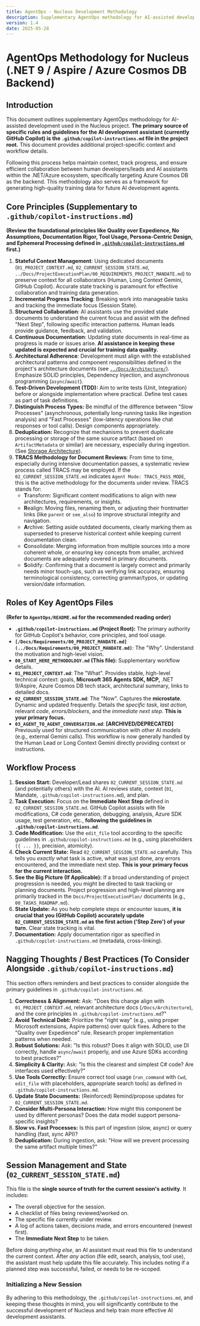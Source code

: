 ```yaml
---
title: AgentOps - Nucleus Development Methodology
description: Supplementary AgentOps methodology for AI-assisted development within the Nucleus project.
version: 1.4
date: 2025-05-28
---
```


# AgentOps Methodology for Nucleus (.NET 9 / Aspire / Azure Cosmos DB Backend)

## Introduction

This document outlines supplementary AgentOps methodology for AI-assisted development used in the Nucleus project. **The primary source of specific rules and guidelines for the AI development assistant (currently GitHub Copilot) is the `.github/copilot-instructions.md` file in the project root.** This document provides additional project-specific context and workflow details.

Following this process helps maintain context, track progress, and ensure efficient collaboration between human developers/leads and AI assistants within the .NET/Azure ecosystem, specifically targeting Azure Cosmos DB as the backend. This methodology also serves as a framework for generating high-quality training data for future AI development agents.

## Core Principles (Supplementary to `.github/copilot-instructions.md`)

**(Review the foundational principles like Quality over Expedience, No Assumptions, Documentation Rigor, Tool Usage, Persona-Centric Design, and Ephemeral Processing defined in [`.github/copilot-instructions.md`](../.github/copilot-instructions.md) first.)**

1.  **Stateful Context Management**: Using dedicated documents (`01_PROJECT_CONTEXT.md`, `02_CURRENT_SESSION_STATE.md`, `../Docs/ProjectExecutionPlan/00_REQUIREMENTS_PROJECT_MANDATE.md`) to preserve context for all collaborators (Human, Long Context Gemini, GitHub Copilot). Accurate state tracking is paramount for effective collaboration and training data generation.
2.  **Incremental Progress Tracking**: Breaking work into manageable tasks and tracking the immediate focus (Session State).
3.  **Structured Collaboration**: AI assistants use the provided state documents to understand the current focus and assist with the defined "Next Step", following specific interaction patterns. Human leads provide guidance, feedback, and validation.
4.  **Continuous Documentation**: Updating state documents in real-time as progress is made or issues arise. **AI assistance in keeping these updated is expected and crucial for training data quality.**
5.  **Architectural Adherence**: Development must align with the established architectural patterns and component responsibilities defined in the project's architecture documents (see [`../Docs/Architecture/`](../Docs/Architecture/)). Emphasize SOLID principles, Dependency Injection, and asynchronous programming (`async`/`await`).
6.  **Test-Driven Development (TDD):** Aim to write tests (Unit, Integration) before or alongside implementation where practical. Define test cases as part of task definitions.
7.  **Distinguish Process Types:** Be mindful of the difference between "Slow Processes" (asynchronous, potentially long-running tasks like ingestion analysis) and "Fast Processes" (low-latency operations like chat responses or tool calls). Design components appropriately.
8.  **Deduplication:** Recognize that mechanisms to prevent duplicate processing or storage of the same source artifact (based on `ArtifactMetadata` or similar) are necessary, especially during ingestion. (See [Storage Architecture](../Docs/Architecture/CoreNucleus/03_DATA_PERSISTENCE_STRATEGY.md)).
9.  **TRACS Methodology for Document Reviews**: From time to time, especially during intensive documentation passes, a systematic review process called TRACS may be employed. If the `02_CURRENT_SESSION_STATE.md` indicates `Agent Mode: TRACS_PASS_MODE`, this is the active methodology for the documents under review. TRACS stands for:
    *   **T**ransform: Significant content modifications to align with new architectures, requirements, or insights.
    *   **R**ealign: Moving files, renaming them, or adjusting their frontmatter links (like `parent` or `see_also`) to improve structural integrity and navigation.
    *   **A**rchive: Setting aside outdated documents, clearly marking them as superseded to preserve historical context while keeping current documentation clean.
    *   **C**onsolidate: Merging information from multiple sources into a more coherent whole, or ensuring key concepts from smaller, archived documents are adequately covered in primary documents.
    *   **S**olidify: Confirming that a document is largely correct and primarily needs minor touch-ups, such as verifying link accuracy, ensuring terminological consistency, correcting grammar/typos, or updating version/date information.

## Roles of Key AgentOps Files

**(Refer to `AgentOps/README.md` for the recommended reading order)**

*   **`.github/copilot-instructions.md` (Project Root):** The primary authority for GitHub Copilot's behavior, core principles, and tool usage.
*   **`[/Docs/Requirements/00_PROJECT_MANDATE.md](../Docs/Requirements/00_PROJECT_MANDATE.md)`**: The "Why". Understand the motivation and high-level vision.
*   **`00_START_HERE_METHODOLOGY.md` (This file):** Supplementary workflow details.
*   **`01_PROJECT_CONTEXT.md`**: The "What". Provides stable, high-level technical context: goals, **Microsoft 365 Agents SDK, MCP,** .NET 9/Aspire, Azure Cosmos DB tech stack, architectural summary, links to detailed docs.
*   **`02_CURRENT_SESSION_STATE.md`**: The "Now". Captures the **microstate**. Dynamic and updated frequently. Details the *specific task*, *last action*, relevant *code*, *errors/blockers*, and the *immediate next step*. **This is your primary focus.**
*   **`03_AGENT_TO_AGENT_CONVERSATION.md`**: **[ARCHIVED/DEPRECATED]** Previously used for structured communication with other AI models (e.g., external Gemini calls). This workflow is now generally handled by the Human Lead or Long Context Gemini directly providing context or instructions.

## Workflow Process

1.  **Session Start:** Developer/Lead shares `02_CURRENT_SESSION_STATE.md` (and potentially others) with the AI. AI reviews state, context (`01`, Mandate, `.github/copilot-instructions.md`), and plan.
2.  **Task Execution:** Focus on the **Immediate Next Step** defined in `02_CURRENT_SESSION_STATE.md`. GitHub Copilot assists with file modifications, C# code generation, debugging, analysis, Azure SDK usage, test generation, etc., **following the guidelines in `.github/copilot-instructions.md`**.
3.  **Code Modification:** Use the `edit_file` tool according to the specific guidelines in `.github/copilot-instructions.md` (e.g., using placeholders `{{ ... }}`, precision, atomicity).
4.  **Check Current State:** Read `02_CURRENT_SESSION_STATE.md` carefully. This tells you *exactly* what task is active, what was just done, any errors encountered, and the immediate next step. **This is your primary focus for the current interaction.**
5.  **See the Big Picture (If Applicable):** If a broad understanding of project progression is needed, you might be directed to task tracking or planning documents. Project progression and high-level planning are primarily tracked in the `Docs/ProjectExecutionPlan/` documents (e.g., `00_TASKS_ROADMAP.md`).
6.  **State Update:** As you help complete steps or encounter issues, **it is crucial that you (GitHub Copilot) accurately update `02_CURRENT_SESSION_STATE.md` as the first action ('Step Zero') of your turn.** Clear state tracking is vital.
7.  **Documentation:** Apply documentation rigor as specified in `.github/copilot-instructions.md` (metadata, cross-linking).

## Nagging Thoughts / Best Practices (To Consider Alongside `.github/copilot-instructions.md`)

This section offers reminders and best practices to consider alongside the primary guidelines in `.github/copilot-instructions.md`.

1.  **Correctness & Alignment:** Ask: "Does this change align with `01_PROJECT_CONTEXT.md`, relevant architecture docs (`/Docs/Architecture`), and the core principles in `.github/copilot-instructions.md`?"
2.  **Avoid Technical Debt:** Prioritize the "right way" (e.g., using proper Microsoft extensions, Aspire patterns) over quick fixes. Adhere to the "Quality over Expedience" rule. Research proper implementation patterns when needed.
3.  **Robust Solutions:** Ask: "Is this robust? Does it align with SOLID, use DI correctly, handle `async`/`await` properly, and use Azure SDKs according to best practices?"
4.  **Simplicity & Clarity:** Ask: "Is this the clearest and simplest C# code? Are interfaces used effectively?"
5.  **Use Tools Correctly:** Ensure correct tool usage (`run_command` with `Cwd`, `edit_file` with placeholders, appropriate search tools) as defined in `.github/copilot-instructions.md`.
6.  **Update State Documents:** (Reinforced) Remind/propose updates for `02_CURRENT_SESSION_STATE.md`.
7.  **Consider Multi-Persona Interaction:** How might this component be used by different personas? Does the data model support persona-specific insights?
8.  **Slow vs. Fast Processes:** Is this part of ingestion (slow, async) or query handling (fast, sync API)?
9.  **Deduplication:** During ingestion, ask: "How will we prevent processing the same artifact multiple times?"

## Session Management and State (`02_CURRENT_SESSION_STATE.md`)

This file is the **single source of truth for the current session's activity**. It includes:
*   The overall objective for the session.
*   A checklist of files being reviewed/worked on.
*   The specific file currently under review.
*   A log of actions taken, decisions made, and errors encountered (newest first).
*   The **Immediate Next Step** to be taken.

Before doing *anything else*, an AI assistant must read this file to understand the current context. After *any* action (file edit, search, analysis, tool use), the assistant must help update this file accurately. This includes noting if a planned step was successful, failed, or needs to be re-scoped.

### Initializing a New Session

By adhering to this methodology, the `.github/copilot-instructions.md`, and keeping these thoughts in mind, you will significantly contribute to the successful development of Nucleus and help train more effective AI development assistants.